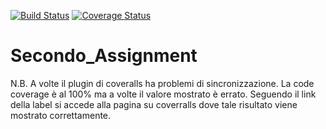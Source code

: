 [![Build Status](https://travis-ci.org/pederivaveronica/Assignment2TOS.svg?branch=master)](https://travis-ci.org/pederivaveronica/Assignment2TOS)
[![Coverage Status](https://coveralls.io/repos/github/pederivaveronica/Assignment2TOS/badge.svg?branch=master)](https://coveralls.io/github/pederivaveronica/Assignment2TOS?branch=master)
# Secondo_Assignment

N.B. A volte il plugin di coveralls ha problemi di sincronizzazione. La code coverage è al 100% ma a volte il valore mostrato è errato. Seguendo il link della label si accede alla pagina su coverralls dove tale risultato viene mostrato correttamente.



